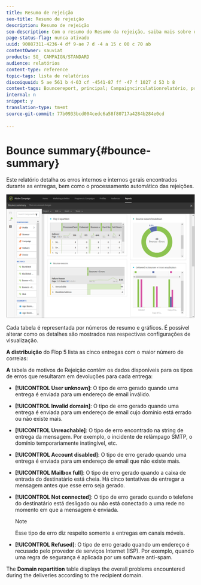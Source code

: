 ```yaml
---
title: Resumo de rejeição
seo-title: Resumo de rejeição
description: Resumo de rejeição
seo-description: Com o resumo do Resumo da rejeição, saiba mais sobre o status de suas campanhas e erros que podem ser encontrados.
page-status-flag: nunca ativado
uuid: 90087311-4236-4 df 9-ae 7 d -4 a 15 c 00 c 70 ab
contentOwner: sauviat
products: SG_ CAMPAIGN/STANDARD
audience: relatórios
content-type: reference
topic-tags: lista de relatórios
discoiquuid: 5 ae 561 b 4-03 cf -4541-87 ff -47 f 1027 d 53 b 8
context-tags: Bouncereport, principal; Campaigncirculationrelatório, principal; Programcirculationreport, Main
internal: n
snippet: y
translation-type: tm+mt
source-git-commit: 77b0933bcd004cedc6a58f80717a4284b284e0cd

---
```



# Bounce summary{#bounce-summary}

Este relatório detalha os erros internos e internos gerais encontrados durante as entregas, bem como o processamento automático das rejeições.

![](assets/campaign_reports_bounces.png)

Cada tabela é representada por números de resumo e gráficos. É possível alterar como os detalhes são mostrados nas respectivas configurações de visualização.

**A distribuição** do Flop 5 lista as cinco entregas com o maior número de correias:

**A** tabela de motivos de Rejeição contém os dados disponíveis para os tipos de erros que resultaram em devoluções para cada entrega:

* **[!UICONTROL User unknown]**: O tipo de erro gerado quando uma entrega é enviada para um endereço de email inválido.
* **[!UICONTROL Invalid domain]**: O tipo de erro gerado quando uma entrega é enviada para um endereço de email cujo domínio está errado ou não existe mais.
* **[!UICONTROL Unreachable]**: O tipo de erro encontrado na string de entrega da mensagem. Por exemplo, o incidente de relâmpago SMTP, o domínio temporariamente inatingível, etc.
* **[!UICONTROL Account disabled]**: O tipo de erro gerado quando uma entrega é enviada para um endereço de email que não existe mais.
* **[!UICONTROL Mailbox full]**: O tipo de erro gerado quando a caixa de entrada do destinatário está cheia. Há cinco tentativas de entregar a mensagem antes que esse erro seja gerado.
* **[!UICONTROL Not connected]**: O tipo de erro gerado quando o telefone do destinatário está desligado ou não está conectado a uma rede no momento em que a mensagem é enviada.

   >[!NOTE]
   >
   >Esse tipo de erro diz respeito somente a entregas em canais móveis.

* **[!UICONTROL Refused]**: O tipo de erro gerado quando um endereço é recusado pelo provedor de serviços Internet (ISP). Por exemplo, quando uma regra de segurança é aplicada por um software anti-spam.

The **Domain repartition** table displays the overall problems encountered during the deliveries according to the recipient domain.
